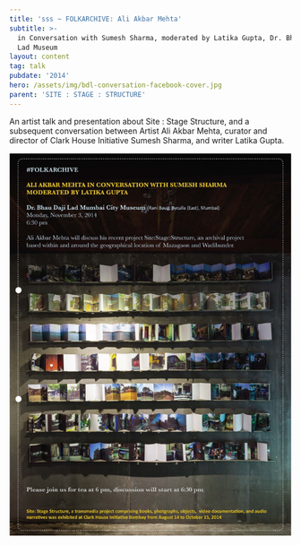 ```yaml
---
title: 'sss ~ FOLKARCHIVE: Ali Akbar Mehta'
subtitle: >-
  in Conversation with Sumesh Sharma, moderated by Latika Gupta, Dr. Bhau Daji
  Lad Museum
layout: content
tag: talk
pubdate: '2014'
hero: /assets/img/bdl-conversation-facebook-cover.jpg
parent: 'SITE : STAGE : STRUCTURE'
---
```

An artist talk and presentation about Site : Stage Structure, and a subsequent conversation between Artist Ali Akbar Mehta, curator and director of Clark House Initiative Sumesh Sharma, and writer Latika Gupta.

![](/assets/img/bdl-conversation-facebook-invite.jpg)
